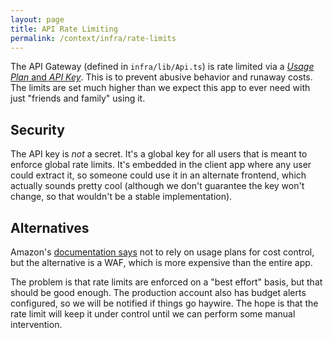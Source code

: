 ```yaml
---
layout: page
title: API Rate Limiting
permalink: /context/infra/rate-limits
---
```


The API Gateway (defined in `infra/lib/Api.ts`) is rate limited via a [_Usage Plan_ and _API Key_](https://docs.aws.amazon.com/apigateway/latest/developerguide/api-gateway-api-usage-plans.html). This is to prevent abusive behavior and runaway costs. The limits are set much higher than we expect this app to ever need with just "friends and family" using it.

## Security

The API key is _not_ a secret. It's a global key for all users that is meant to enforce global rate limits. It's embedded in the client app where any user could extract it, so someone could use it in an alternate frontend, which actually sounds pretty cool (although we don't guarantee the key won't change, so that wouldn't be a stable implementation).

## Alternatives

Amazon's [documentation says](https://docs.aws.amazon.com/apigateway/latest/developerguide/api-gateway-api-usage-plans.html#apigateway-usage-plans-best-practices) not to rely on usage plans for cost control, but the alternative is a WAF, which is more expensive than the entire app.

The problem is that rate limits are enforced on a "best effort" basis, but that should be good enough. The production account also has budget alerts configured, so we will be notified if things go haywire. The hope is that the rate limit will keep it under control until we can perform some manual intervention.
